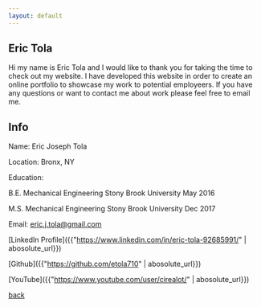```yaml
---
layout: default
---
```


## Eric Tola

Hi my name is Eric Tola and I would like to thank you for taking the time to check out my website. I have developed this website in order to create an online portfolio to showcase my work to potential employeers. If you have any questions or want to contact me about work please feel free to email me.

## Info

Name: Eric Joseph Tola

Location: Bronx, NY

Education: 

B.E. Mechanical Engineering Stony Brook University May 2016 

M.S. Mechanical Engineering Stony Brook University Dec 2017

Email: eric.j.tola@gmail.com

[LinkedIn Profile]({{"https://www.linkedin.com/in/eric-tola-92685991/" | abosolute_url}})

[Github]({{"https://github.com/etola710" | abosolute_url}})

[YouTube]({{"https://www.youtube.com/user/cirealot/" | abosolute_url}})

[back](./)
